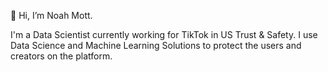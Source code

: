  👋 Hi, I’m Noah Mott.
<p>
I'm a Data Scientist currently working for TikTok in US Trust & Safety. I use Data Science and Machine Learning Solutions to protect the users and creators on the platform.

